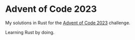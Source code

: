 # Advent of Code 2023

My solutions in Rust for the [Advent of Code 2023](https://adventofcode.com/2023) challenge.

Learning Rust by doing.
